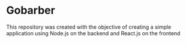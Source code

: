 # Gobarber
This repository was created with the objective of creating a simple application using Node.js on the backend and React.js on the frontend
